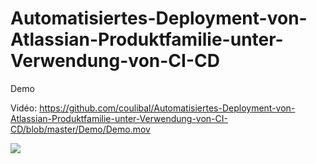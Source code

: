 # Automatisiertes-Deployment-von-Atlassian-Produktfamilie-unter-Verwendung-von-CI-CD

Demo

Vidéo: https://github.com/coulibal/Automatisiertes-Deployment-von-Atlassian-Produktfamilie-unter-Verwendung-von-CI-CD/blob/master/Demo/Demo.mov

[![](http://img.youtube.com/vi/NfuUtgSef3c/0.jpg)](http://www.youtube.com/watch?v=NfuUtgSef3c "")
